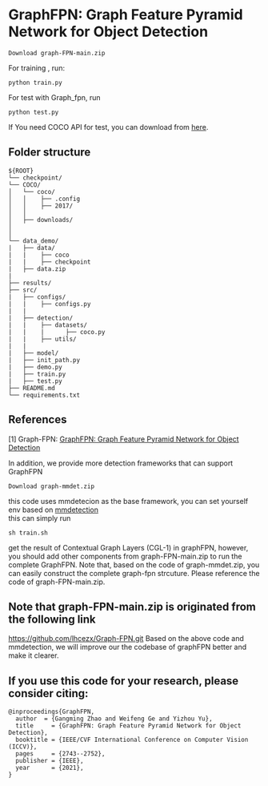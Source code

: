 # GraphFPN: Graph Feature Pyramid Network for Object Detection
~~~
Download graph-FPN-main.zip
~~~
For training , run:
~~~
python train.py
~~~
For test with Graph_fpn, run
~~~
python test.py
~~~
If You need COCO API for test, you can download from [here](https://github.com/cocodataset/cocoapi).


## Folder structure

```
${ROOT}
└── checkpoint/
└── COCO/    
│   └── coco/
│   │    ├── .config 
│   │    ├── 2017/
│   │
│   ├── downloads/
│
│
└── data_demo/
|   ├── data/
|   |    ├── coco
|   |    ├── checkpoint
|   ├── data.zip
|
├── results/
├── src/     
|   ├── configs/
|   |    ├── configs.py
|   |
|   ├── detection/
|   |    ├── datasets/
|   |    |      ├── coco.py
|   |    ├── utils/
|   |
|   ├── model/
|   ├── init_path.py
|   ├── demo.py
|   ├── train.py
|   ├── test.py
├── README.md 
└── requirements.txt
```
## References
[1] Graph-FPN: [GraphFPN: Graph Feature Pyramid Network for Object Detection](https://arxiv.org/abs/2108.00580) <br>

In addition, we provide more detection frameworks that can support GraphFPN
~~~
Download graph-mmdet.zip 
~~~
this code uses mmdetecion as the base framework, you can set yourself env based on [mmdetection](https://github.com/open-mmlab/mmdetection) \
this can simply run
~~~
sh train.sh
~~~
get the result of Contextual Graph Layers (CGL-1) in graphFPN, however, you should add other components from graph-FPN-main.zip to run the complete GraphFPN.
Note that, based on the code of graph-mmdet.zip, you can easily construct the complete graph-fpn strcuture. Please reference the code of graph-FPN-main.zip.


## Note that graph-FPN-main.zip is originated from the following link
https://github.com/lhcezx/Graph-FPN.git
Based on the above code and mmdetection, we will improve our the codebase of graphFPN better and make it clearer.


## If you use this code for your research, please consider citing:

```
@inproceedings{GraphFPN,
  author  = {Gangming Zhao and Weifeng Ge and Yizhou Yu},
  title     = {GraphFPN: Graph Feature Pyramid Network for Object Detection},
  booktitle = {IEEE/CVF International Conference on Computer Vision (ICCV)},
  pages     = {2743--2752},
  publisher = {IEEE},
  year      = {2021},
}
```


